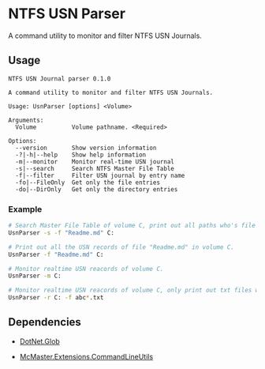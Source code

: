 # NTFS USN Parser

 A command utility to monitor and filter NTFS USN Journals.

## Usage

```
NTFS USN Journal parser 0.1.0

A command utility to monitor and filter NTFS USN Journals.

Usage: UsnParser [options] <Volume>

Arguments:
  Volume          Volume pathname. <Required>

Options:
  --version       Show version information
  -?|-h|--help    Show help information
  -m|--monitor    Monitor real-time USN journal
  -s|--search     Search NTFS Master File Table
  -f|--filter     Filter USN journal by entry name
  -fo|--FileOnly  Get only the file entries
  -do|--DirOnly   Get only the directory entries
```

### Example

```bash
# Search Master File Table of volume C, print out all paths who's file name is "Readme.md"
UsnParser -s -f "Readme.md" C: 
```

```bash
# Print out all the USN records of file "Readme.md" in volume C.
UsnParser -f "Readme.md" C: 
```

```bash
# Monitor realtime USN reacords of volume C.
UsnParser -m C: 
```

```bash
# Monitor realtime USN reacords of volume C, only print out txt files whose name starts with "abc".
UsnParser -r C: -f abc*.txt 
```

## Dependencies 

* [DotNet.Glob](https://github.com/dazinator/DotNet.Glob)

* [McMaster.Extensions.CommandLineUtils](https://github.com/natemcmaster/CommandLineUtils)

